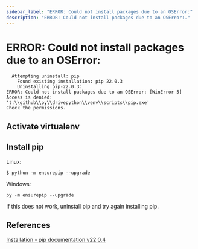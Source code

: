 ```yaml
---
sidebar_label: "ERROR: Could not install packages due to an OSError:"
description: "ERROR: Could not install packages due to an OSError:."
---
```


# ERROR: Could not install packages due to an OSError:

```
  Attempting uninstall: pip
    Found existing installation: pip 22.0.3
    Uninstalling pip-22.0.3:
ERROR: Could not install packages due to an OSError: [WinError 5] Access is denied: 't:\\github\\py\\drivepython\\venv\\scripts\\pip.exe'
Check the permissions.
```

## Activate virtualenv

## Install pip

Linux:

```
$ python -m ensurepip --upgrade
```

Windows:

```
py -m ensurepip --upgrade
```

If this does not work, uninstall pip and try again installing pip.

## References

[Installation - pip documentation v22.0.4](https://pip.pypa.io/en/stable/installation/)